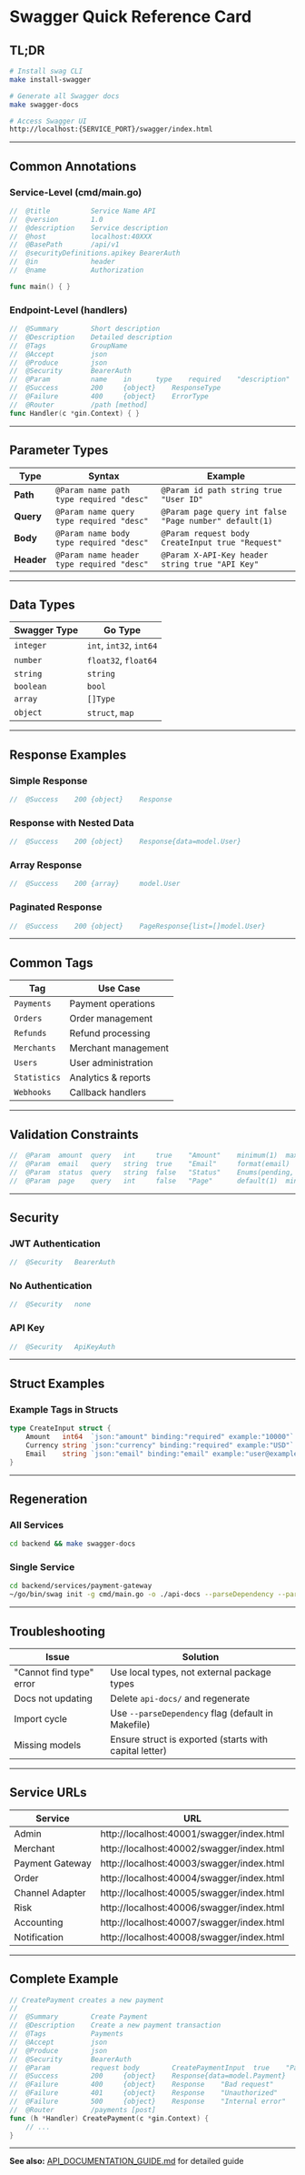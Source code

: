 # Swagger Quick Reference Card

## TL;DR

```bash
# Install swag CLI
make install-swagger

# Generate all Swagger docs
make swagger-docs

# Access Swagger UI
http://localhost:{SERVICE_PORT}/swagger/index.html
```

---

## Common Annotations

### Service-Level (cmd/main.go)

```go
//	@title			Service Name API
//	@version		1.0
//	@description	Service description
//	@host			localhost:40XXX
//	@BasePath		/api/v1
//	@securityDefinitions.apikey	BearerAuth
//	@in				header
//	@name			Authorization

func main() { }
```

### Endpoint-Level (handlers)

```go
//	@Summary		Short description
//	@Description	Detailed description
//	@Tags			GroupName
//	@Accept			json
//	@Produce		json
//	@Security		BearerAuth
//	@Param			name	in		type	required	"description"
//	@Success		200		{object}	ResponseType
//	@Failure		400		{object}	ErrorType
//	@Router			/path [method]
func Handler(c *gin.Context) { }
```

---

## Parameter Types

| Type | Syntax | Example |
|------|--------|---------|
| **Path** | `@Param name path type required "desc"` | `@Param id path string true "User ID"` |
| **Query** | `@Param name query type required "desc"` | `@Param page query int false "Page number" default(1)` |
| **Body** | `@Param name body type required "desc"` | `@Param request body CreateInput true "Request"` |
| **Header** | `@Param name header type required "desc"` | `@Param X-API-Key header string true "API Key"` |

---

## Data Types

| Swagger Type | Go Type |
|--------------|---------|
| `integer` | `int`, `int32`, `int64` |
| `number` | `float32`, `float64` |
| `string` | `string` |
| `boolean` | `bool` |
| `array` | `[]Type` |
| `object` | `struct`, `map` |

---

## Response Examples

### Simple Response
```go
//	@Success	200	{object}	Response
```

### Response with Nested Data
```go
//	@Success	200	{object}	Response{data=model.User}
```

### Array Response
```go
//	@Success	200	{array}		model.User
```

### Paginated Response
```go
//	@Success	200	{object}	PageResponse{list=[]model.User}
```

---

## Common Tags

| Tag | Use Case |
|-----|----------|
| `Payments` | Payment operations |
| `Orders` | Order management |
| `Refunds` | Refund processing |
| `Merchants` | Merchant management |
| `Users` | User administration |
| `Statistics` | Analytics & reports |
| `Webhooks` | Callback handlers |

---

## Validation Constraints

```go
//	@Param	amount	query	int		true	"Amount"	minimum(1)	maximum(999999)
//	@Param	email	query	string	true	"Email"		format(email)
//	@Param	status	query	string	false	"Status"	Enums(pending, success, failed)
//	@Param	page	query	int		false	"Page"		default(1)	minimum(1)
```

---

## Security

### JWT Authentication
```go
//	@Security	BearerAuth
```

### No Authentication
```go
//	@Security	none
```

### API Key
```go
//	@Security	ApiKeyAuth
```

---

## Struct Examples

### Example Tags in Structs
```go
type CreateInput struct {
    Amount   int64  `json:"amount" binding:"required" example:"10000"`
    Currency string `json:"currency" binding:"required" example:"USD"`
    Email    string `json:"email" binding:"email" example:"user@example.com"`
}
```

---

## Regeneration

### All Services
```bash
cd backend && make swagger-docs
```

### Single Service
```bash
cd backend/services/payment-gateway
~/go/bin/swag init -g cmd/main.go -o ./api-docs --parseDependency --parseInternal
```

---

## Troubleshooting

| Issue | Solution |
|-------|----------|
| "Cannot find type" error | Use local types, not external package types |
| Docs not updating | Delete `api-docs/` and regenerate |
| Import cycle | Use `--parseDependency` flag (default in Makefile) |
| Missing models | Ensure struct is exported (starts with capital letter) |

---

## Service URLs

| Service | URL |
|---------|-----|
| Admin | http://localhost:40001/swagger/index.html |
| Merchant | http://localhost:40002/swagger/index.html |
| Payment Gateway | http://localhost:40003/swagger/index.html |
| Order | http://localhost:40004/swagger/index.html |
| Channel Adapter | http://localhost:40005/swagger/index.html |
| Risk | http://localhost:40006/swagger/index.html |
| Accounting | http://localhost:40007/swagger/index.html |
| Notification | http://localhost:40008/swagger/index.html |

---

## Complete Example

```go
// CreatePayment creates a new payment
//
//	@Summary		Create Payment
//	@Description	Create a new payment transaction
//	@Tags			Payments
//	@Accept			json
//	@Produce		json
//	@Security		BearerAuth
//	@Param			request	body		CreatePaymentInput	true	"Payment request"
//	@Success		200		{object}	Response{data=model.Payment}
//	@Failure		400		{object}	Response	"Bad request"
//	@Failure		401		{object}	Response	"Unauthorized"
//	@Failure		500		{object}	Response	"Internal error"
//	@Router			/payments [post]
func (h *Handler) CreatePayment(c *gin.Context) {
    // ...
}
```

---

**See also:** [API_DOCUMENTATION_GUIDE.md](API_DOCUMENTATION_GUIDE.md) for detailed guide
